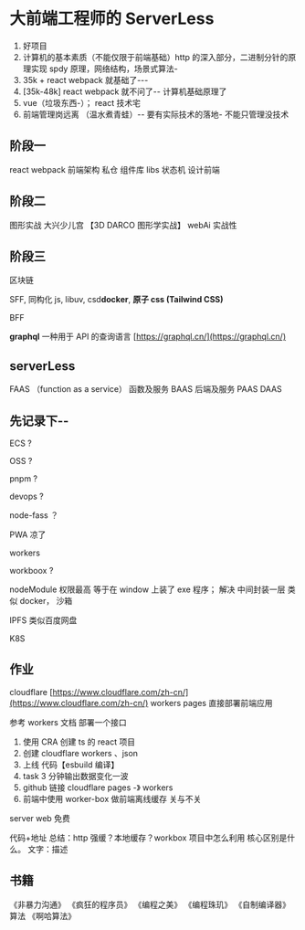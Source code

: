 # 大前端工程师的 ServerLess

1. 好项目
2. 计算机的基本素质（不能仅限于前端基础）http 的深入部分，二进制分针的原理实现 spdy 原理，网络结构，场景式算法-
3. 35k + react webpack 就基础了---
4. [35k-48k] react webpack 就不问了-- 计算机基础原理了
5. vue（垃圾东西-）； react 技术宅
6. 前端管理岗远离 （温水煮青蛙）-- 要有实际技术的落地- 不能只管理没技术

## 阶段一

react webpack 前端架构 私仓 组件库 libs 状态机 设计前端

## 阶段二

图形实战 大兴少儿宫 【3D DARCO 图形学实战】 webAi 实战性

## 阶段三

区块链

SFF, 同构化 js, libuv, csd**docker**, **原子 css (Tailwind CSS)**

BFF

**graphql** 一种用于 API 的查询语言 [https://graphql.cn/](https://graphql.cn/)

## serverLess

FAAS （function as a service） 函数及服务
BAAS 后端及服务
PAAS
DAAS

## 先记录下--

ECS ?

OSS ?

pnpm ?

devops ?

node-fass ？

PWA 凉了

workers

workboox ?

nodeModule 权限最高 等于在 window 上装了 exe 程序； 解决 中间封装一层 类似 docker， 沙箱

IPFS 类似百度网盘

K8S

## 作业

cloudflare [https://www.cloudflare.com/zh-cn/](https://www.cloudflare.com/zh-cn/)
workers
pages 直接部署前端应用

参考 workers 文档 部署一个接口

1. 使用 CRA 创建 ts 的 react 项目
2. 创建 cloudflare workers 、json
3. 上线 代码【esbuild 编译】
4. task 3 分钟输出数据变化一波
5. github 链接 cloudflare pages -》 workers
6. 前端中使用 worker-box 做前端离线缓存 关与不关

server
web 免费

代码+地址
总结：http 强缓？本地缓存？workbox 项目中怎么利用 核心区别是什么。
文字：描述

## 书籍

《非暴力沟通》
《疯狂的程序员》
《编程之美》
《编程珠玑》
《自制编译器》
算法
《啊哈算法》

